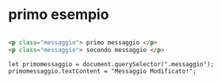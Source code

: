 # primo esempio

```HTML

<p class="messaggio"> primo messaggio </p>
<p class="messaggio"> secondo messaggio </p>

```

```JS
let primomessaggio = document.querySelector(".messaggio");
primomessaggio.textContent = "Messaggio Modificato!";
```